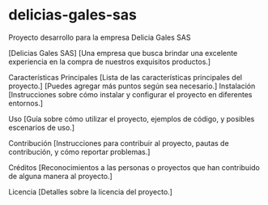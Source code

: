 # delicias-gales-sas
Proyecto desarrollo para la empresa Delicia Gales SAS

[Delicias Gales SAS]
[Una empresa que busca brindar una excelente experiencia en la compra de nuestros exquisitos productos.]

Características Principales
[Lista de las características principales del proyecto.]
[Puedes agregar más puntos según sea necesario.]
Instalación
[Instrucciones sobre cómo instalar y configurar el proyecto en diferentes entornos.]

Uso
[Guía sobre cómo utilizar el proyecto, ejemplos de código, y posibles escenarios de uso.]

Contribución
[Instrucciones para contribuir al proyecto, pautas de contribución, y cómo reportar problemas.]

Créditos
[Reconocimientos a las personas o proyectos que han contribuido de alguna manera al proyecto.]

Licencia
[Detalles sobre la licencia del proyecto.]

